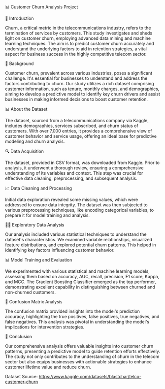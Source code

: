 
📊 Customer Churn Analysis Project

🎯 Introduction

Churn, a critical metric in the telecommunications industry, refers to the termination of services by customers. This study investigates and sheds light on customer churn, employing advanced data mining and machine learning techniques. The aim is to predict customer churn accurately and understand the underlying factors to aid in retention strategies, a vital aspect for business success in the highly competitive telecom sector.

🧐 Background

Customer churn, prevalent across various industries, poses a significant challenge. It's essential for businesses to understand and address the factors contributing to churn. Our study utilizes a rich dataset comprising customer information, such as tenure, monthly charges, and demographics, aiming to develop a predictive model to identify key churn drivers and assist businesses in making informed decisions to boost customer retention.

📊 About the Dataset

The dataset, sourced from a telecommunications company via Kaggle, includes demographics, services subscribed, and churn status of customers. With over 7,000 entries, it provides a comprehensive view of customer behavior and service usage, offering an ideal base for predictive modeling and churn analysis.

🔍 Data Acquisition

The dataset, provided in CSV format, was downloaded from Kaggle. Prior to analysis, it underwent a thorough review, ensuring a comprehensive understanding of its variables and context. This step was crucial for effective data cleaning, preprocessing, and subsequent analysis.

📈 Data Cleaning and Processing

Initial data exploration revealed some missing values, which were addressed to ensure data integrity. The dataset was then subjected to various preprocessing techniques, like encoding categorical variables, to prepare it for model training and analysis.

🕵️‍♂️ Exploratory Data Analysis

Our analysis included various statistical techniques to understand the dataset's characteristics. We examined variable relationships, visualized feature distributions, and explored potential churn patterns. This helped in identifying key factors influencing customer behavior.

📊 Model Training and Evaluation

We experimented with various statistical and machine learning models, assessing them based on accuracy, AUC, recall, precision, F1 score, Kappa, and MCC. The Gradient Boosting Classifier emerged as the top performer, demonstrating excellent capability in distinguishing between churned and non-churned customers.

🧮 Confusion Matrix Analysis

The confusion matrix provided insights into the model's prediction accuracy, highlighting the true positives, false positives, true negatives, and false negatives. This analysis was pivotal in understanding the model's implications for intervention strategies.

📌 Conclusion

Our comprehensive analysis offers valuable insights into customer churn patterns, presenting a predictive model to guide retention efforts effectively. The study not only contributes to the understanding of churn in the telecom sector but also equips businesses with actionable strategies to enhance customer lifetime value and reduce churn.

Dataset Source:  https://www.kaggle.com/datasets/blastchar/telco-customer-churn


